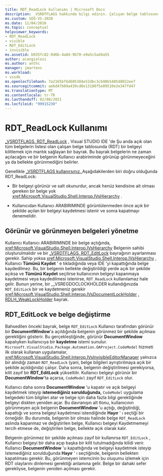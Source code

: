 ```yaml
---
title: RDT_ReadLock kullanımı | Microsoft Docs
description: _VSRDTFLAGS hakkında bilgi edinin. Çalışan belge tablosunda bir belgeyi kilitlemek için mantık sağlayan RDT_ReadLock bayrak.
ms.custom: SEO-VS-2020
ms.date: 11/04/2016
ms.topic: conceptual
helpviewer_keywords:
- RDT_ReadLock
- visible
- RDT_EditLock
- invisible
ms.assetid: b935fc82-9d6b-4a8d-9b70-e9a5c5ad4a55
author: acangialosi
ms.author: anthc
manager: jmartens
ms.workload:
- vssdk
ms.openlocfilehash: 7a2165bf6d605384e52dbc3cb90b5485d8022ee7
ms.sourcegitcommit: ae6d47b09a439cd0e13180f5e89510e3e347fd47
ms.translationtype: MT
ms.contentlocale: tr-TR
ms.lasthandoff: 02/08/2021
ms.locfileid: "99915230"
---
```

# <a name="rdt_readlock-usage"></a>RDT_ReadLock Kullanımı

[_VSRDTFLAGS. RDT_ReadLock](<xref:Microsoft.VisualStudio.Shell.Interop._VSRDTFLAGS.RDT_ReadLock>) , Visual STUDIO IDE 'de Şu anda açık olan tüm belgelerin listesi olan çalışan belge tablosunda (RDT) bir belgeyi kilitlemek için mantık sağlayan bir bayrak. Bu bayrak belgelerin ne zaman açılacağını ve bir belgenin Kullanıcı arabiriminde görünüp görünmeyeceğini ya da bellekte görünmediğini belirler.

Genellikle [_VSRDTFLAGS kullanırsınız. ](<xref:Microsoft.VisualStudio.Shell.Interop._VSRDTFLAGS.RDT_ReadLock>) Aşağıdakilerden biri doğru olduğunda RDT_ReadLock:

- Bir belgeyi görünür ve salt okunurdur, ancak henüz kendisine ait olması gereken bir belge yok <xref:Microsoft.VisualStudio.Shell.Interop.IVsHierarchy> .

- Kullanıcıdan Kullanıcı ARABIRIMINDE görüntülenmeden önce açık bir şekilde açılan bir belgeyi kaydetmesi istenir ve sonra kapatmayı denemelidir.

## <a name="how-to-manage-visible-and-invisible-documents"></a>Görünür ve görünmeyen belgeleri yönetme

Kullanıcı Kullanıcı ARABIRIMINDE bir belge açtığında, <xref:Microsoft.VisualStudio.Shell.Interop.IVsHierarchy> Belgenin sahibi oluşturulmalıdır ve bir [_VSRDTFLAGS. RDT_EditLock](<xref:Microsoft.VisualStudio.Shell.Interop._VSRDTFLAGS.RDT_EditLock>) bayrağının ayarlanması gerekir. Sahip yoksa <xref:Microsoft.VisualStudio.Shell.Interop.IVsHierarchy> , Kullanıcı **Tümünü Kaydet** ' e tıkladığında veya IDE 'yi kapattığında belge kaydedilmez. Bu, bir belgenin bellekte değiştirildiği yerde açık bir şekilde açıksa ve **Tümünü Kaydet** seçilirse kullanıcının belgeyi kapanmaya kaydetmesi veya kaydedilmesi istenirse, `RDT_ReadLock` kullanılamaz hale gelir. Bunun yerine, bir __VSREGDOCLOCKHOLDER kullandığınızda `RDT_EditLock` bir ve kaydetmeniz gerekir <xref:Microsoft.VisualStudio.Shell.Interop.IVsDocumentLockHolder> [. RDLH_WeakLockHolder](<xref:Microsoft.VisualStudio.Shell.Interop.__VSREGDOCLOCKHOLDER.RDLH_WeakLockHolder>) bayrak.

## <a name="rdt_editlock-and-document-modification"></a>RDT_EditLock ve belge değiştirme

Bahsedilen önceki bayrak, belge `RDT_EditLock` Kullanıcı tarafından görünür bir **DocumentWindow**'a açıldığında belgenin görünmez bir şekilde açılması gerektiğini gösterir. Bu gerçekleştiğinde, görünür **DocumentWindow** kapalıyken kullanıcıya bir **kaydetme** istemi sunulur. `Microsoft.VisualStudio.Package.Automation.OAProject.CodeModel` hizmeti ilk olarak kullanan uygulamalar, <xref:Microsoft.VisualStudio.Shell.Interop.IVsInvisibleEditorManager> yalnızca bir alındığı zaman `RDT_ReadLock` (yani, belge bilgileri ayrıştırılmaya açık bir şekilde açıldığında) çalışır. Daha sonra, belgenin değiştirilmesi gerekiyorsa, kilit zayıf bir **RDT_EditLock** yükseltilir. Kullanıcı belgeyi görünür bir **DocumentWindow**'ta açarsa, `CodeModel` zayıf `RDT_EditLock` olur.

Kullanıcı daha sonra **DocumentWindow** 'u kapatır ve açık belgeyi kaydetmek isteyip **istemediğiniz sorulduğunda,** `CodeModel` uygulama belgedeki tüm bilgileri atar ve belge için daha fazla bilgi gerektiğinde belgeyi diskten yeniden açar. Bu davranışın alt tlonu, kullanıcının görünmeyen açık belgenin **DocumentWindow** 'u açtığı, değiştirdiği, kapattığı ve sonra belgeyi kaydetmesi istendiğinde **Hayır** ' ı seçtiği bir örneğidir. Bu durumda, belgenin bir olması halinde belge `RDT_ReadLock` aslında kapanmaz ve değiştirilen belge, Kullanıcı belgeyi Kaydetmemeyi tercih etmese de, değiştirilen belge, bellekte açık olarak kalır.

Belgenin görünmez bir şekilde açılması zayıf bir kullanırsa `RDT_EditLock` , Kullanıcı belgeyi bir daha açıp başka bir kilit tutulmadığında kilidi verir. Kullanıcı **DocumentWindow** 'u kapattığında ve belgeyi kaydetmek isteyip Istemediğiniz sorulduğunda **Hayır** ' ı seçtiğinde, belgenin bellekten kapatılması gerekir. Bu, görünmeyen istemcinin bu oluşumu izlemek için RDT olaylarını dinlemesi gerektiği anlamına gelir. Belge bir dahaki sefer gerekliyse, belgenin yeniden açılması gerekir.
